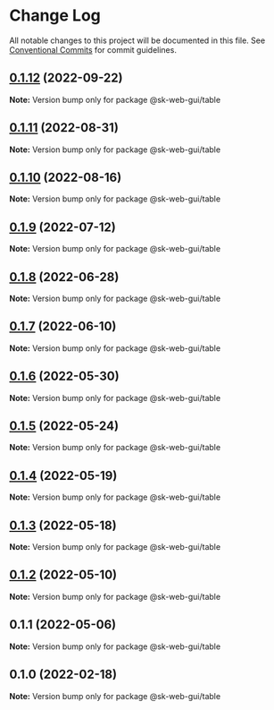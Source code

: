 # Change Log

All notable changes to this project will be documented in this file.
See [Conventional Commits](https://conventionalcommits.org) for commit guidelines.

## [0.1.12](https://github.com/Sundsvallskommun/web-shared-components/compare/@sk-web-gui/table@0.1.11...@sk-web-gui/table@0.1.12) (2022-09-22)

**Note:** Version bump only for package @sk-web-gui/table





## [0.1.11](https://github.com/Sundsvallskommun/web-shared-components/compare/@sk-web-gui/table@0.1.10...@sk-web-gui/table@0.1.11) (2022-08-31)

**Note:** Version bump only for package @sk-web-gui/table

## [0.1.10](https://github.com/Sundsvallskommun/web-shared-components/compare/@sk-web-gui/table@0.1.9...@sk-web-gui/table@0.1.10) (2022-08-16)

**Note:** Version bump only for package @sk-web-gui/table

## [0.1.9](https://github.com/Sundsvallskommun/web-shared-components/compare/@sk-web-gui/table@0.1.8...@sk-web-gui/table@0.1.9) (2022-07-12)

**Note:** Version bump only for package @sk-web-gui/table

## [0.1.8](https://github.com/Sundsvallskommun/web-shared-components/compare/@sk-web-gui/table@0.1.7...@sk-web-gui/table@0.1.8) (2022-06-28)

**Note:** Version bump only for package @sk-web-gui/table

## [0.1.7](https://github.com/Sundsvallskommun/web-shared-components/compare/@sk-web-gui/table@0.1.6...@sk-web-gui/table@0.1.7) (2022-06-10)

**Note:** Version bump only for package @sk-web-gui/table

## [0.1.6](https://github.com/Sundsvallskommun/web-shared-components/compare/@sk-web-gui/table@0.1.5...@sk-web-gui/table@0.1.6) (2022-05-30)

**Note:** Version bump only for package @sk-web-gui/table

## [0.1.5](https://github.com/Sundsvallskommun/web-shared-components/compare/@sk-web-gui/table@0.1.4...@sk-web-gui/table@0.1.5) (2022-05-24)

**Note:** Version bump only for package @sk-web-gui/table

## [0.1.4](https://github.com/Sundsvallskommun/web-shared-components/compare/@sk-web-gui/table@0.1.3...@sk-web-gui/table@0.1.4) (2022-05-19)

**Note:** Version bump only for package @sk-web-gui/table

## [0.1.3](https://github.com/Sundsvallskommun/web-shared-components/compare/@sk-web-gui/table@0.1.2...@sk-web-gui/table@0.1.3) (2022-05-18)

**Note:** Version bump only for package @sk-web-gui/table

## [0.1.2](https://github.com/Sundsvallskommun/web-shared-components/compare/@sk-web-gui/table@0.1.1...@sk-web-gui/table@0.1.2) (2022-05-10)

**Note:** Version bump only for package @sk-web-gui/table

## 0.1.1 (2022-05-06)

**Note:** Version bump only for package @sk-web-gui/table

## 0.1.0 (2022-02-18)

**Note:** Version bump only for package @sk-web-gui/table
